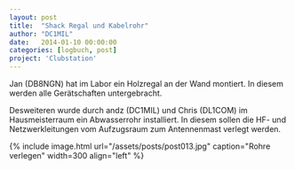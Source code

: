```yaml
---
layout: post
title:  "Shack Regal und Kabelrohr"
author: "DC1MIL"
date:   2014-01-10 00:00:00
categories: [logbuch, post]
project: 'Clubstation'
---
```


Jan (DB8NGN) hat im Labor ein Holzregal an der Wand montiert. In diesem werden
alle Gerätschaften untergebracht.

Desweiteren wurde durch andz (DC1MIL) und Chris (DL1COM) im Hausmeisterraum ein Abwasserrohr installiert. In diesem sollen die HF- und Netzwerkleitungen vom Aufzugsraum zum Antennenmast verlegt werden.

{% include image.html url="/assets/posts/post013.jpg" caption="Rohre verlegen" width=300 align="left" %}
<br style="clear: both;"> 
